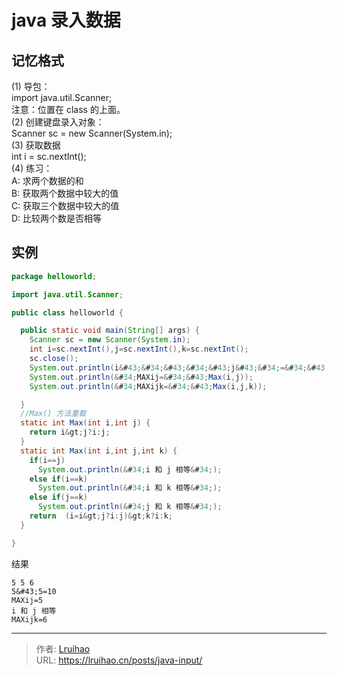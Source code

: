 # java 录入数据


## 记忆格式

(1) 导包：  
 import java.util.Scanner;  
 注意：位置在 class 的上面。  
(2) 创建键盘录入对象：  
 Scanner sc = new Scanner(System.in);  
(3) 获取数据  
 int i = sc.nextInt();  
(4) 练习：  
 A: 求两个数据的和  
 B: 获取两个数据中较大的值  
 C: 获取三个数据中较大的值  
 D: 比较两个数是否相等

## 实例

```java
package helloworld;

import java.util.Scanner;

public class helloworld {

  public static void main(String[] args) {
    Scanner sc = new Scanner(System.in);
    int i=sc.nextInt(),j=sc.nextInt(),k=sc.nextInt();
    sc.close();
    System.out.println(i&#43;&#34;&#43;&#34;&#43;j&#43;&#34;=&#34;&#43;(i&#43;j));
    System.out.println(&#34;MAXij=&#34;&#43;Max(i,j));
    System.out.println(&#34;MAXijk=&#34;&#43;Max(i,j,k));

  }
  //Max() 方法重载
  static int Max(int i,int j) {
    return i&gt;j?i:j;
  }
  static int Max(int i,int j,int k) {
    if(i==j)
      System.out.println(&#34;i 和 j 相等&#34;);
    else if(i==k)
      System.out.println(&#34;i 和 k 相等&#34;);
    else if(j==k)
      System.out.println(&#34;j 和 k 相等&#34;);
    return  (i=i&gt;j?i:j)&gt;k?i:k;
  }

}
```

结果

```plain
5 5 6
5&#43;5=10
MAXij=5
i 和 j 相等
MAXijk=6
```


---

> 作者: [Lruihao](https://github.com/Lruihao)  
> URL: https://lruihao.cn/posts/java-input/  

